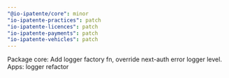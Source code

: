 ```yaml
---
"@io-ipatente/core": minor
"io-ipatente-practices": patch
"io-ipatente-licences": patch
"io-ipatente-payments": patch
"io-ipatente-vehicles": patch
---
```


Package core: Add logger factory fn, override next-auth error logger level. Apps: logger refactor
